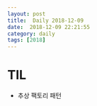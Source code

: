 ```yaml
---
layout: post
title:  Daily 2018-12-09
date:  2018-12-09 22:21:55
category: daily
tags: [2018]
---
```


# TIL

* 추상 팩토리 패턴